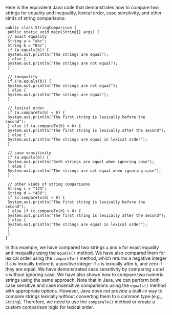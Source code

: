 Here is the equivalent Java code that demonstrates how to compare two strings for equality and inequality, lexical order, case sensitivity, and other kinds of string comparisons:
```
public class StringComparison {
 public static void main(String[] args) {
 // exact equality
 String a = "abc";
 String b = "Bac";
 if (a.equals(b)) {
 System.out.println("The strings are equal");
 } else {
 System.out.println("The strings are not equal");
 }

 // inequality
 if (!a.equals(b)) {
 System.out.println("The strings are not equal");
 } else {
 System.out.println("The strings are equal");
 }

 // lexical order
 if (a.compareTo(b) < 0) {
 System.out.println("The first string is lexically before the second");
 } else if (a.compareTo(b) > 0) {
 System.out.println("The first string is lexically after the second");
 } else {
 System.out.println("The strings are equal in lexical order");
 }

 // case sensitivity
 if (a.equals(b)) {
 System.out.println("Both strings are equal when ignoring case");
 } else {
 System.out.println("The strings are not equal when ignoring case");
 }

 // other kinds of string comparisons
 String c = "123";
 String d = "456";
 if (c.compareTo(d) < 0) {
 System.out.println("The first string is lexically before the second");
 } else if (c.compareTo(d) > 0) {
 System.out.println("The first string is lexically after the second");
 } else {
 System.out.println("The strings are equal in lexical order");
 }
 }
}
```
In this example, we have compared two strings `a` and `b` for exact equality and inequality using the `equals()` method. We have also compared them for lexical order using the `compareTo()` method, which returns a negative integer if `a` is lexically before `b`, a positive integer if `a` is lexically after `b`, and zero if they are equal.
We have demonstrated case sensitivity by comparing `a` and `b` without ignoring case. We have also shown how to compare two numeric strings using the same approach.
Note that in Java, we can perform both case sensitive and case insensitive comparisons using the `equals()` method with appropriate options. However, Java does not provide a built-in way to compare strings lexically without converting them to a common type (e.g., `String`). Therefore, we need to use the `compareTo()` method or create a custom comparison logic for lexical order.

